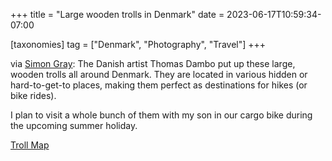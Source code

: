 +++
title = "Large wooden trolls in Denmark"
date = 2023-06-17T10:59:34-07:00

[taxonomies]
tag = ["Denmark", "Photography", "Travel"]
+++

via [Simon Gray](https://indieweb.social/@simongray/110558411470636703): The Danish artist Thomas Dambo put up these large, wooden trolls all around Denmark. They are located in various hidden or hard-to-get-to places, making them perfect as destinations for hikes (or bike rides).

<!-- more -->

I plan to visit a whole bunch of them with my son in our cargo bike during the upcoming summer holiday.

[Troll Map](https://trollmap.com/#/@55.701x12.4962z10.4)
